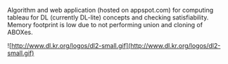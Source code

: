 Algorithm and web application (hosted on appspot.com) for computing tableau for DL (currently DL-lite) concepts and checking satisfiability.
Memory footprint is low due to not performing union and cloning of ABOXes.

![http://www.dl.kr.org/logos/dl2-small.gif](http://www.dl.kr.org/logos/dl2-small.gif)